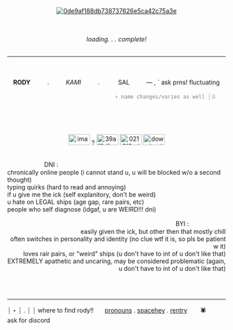 <div id="header" align="center">
<a href="https://imgbb.com/"><img src="https://i.ibb.co/p3Sxs9g/0de9af188db738737626e5ca42c75a3e.jpg" alt="0de9af188db738737626e5ca42c75a3e" border="0"></a>
</div>
<br/><br/>
<p align="center">
  <i>loading. . . complete!</i>
  </br></br> </p>
  
  ---

  <p align="center">
  </br></br>
  <b>RODY</b>ㅤㅤㅤ.ㅤㅤㅤ<i>KAMI</i>ㅤㅤㅤ.ㅤㅤㅤ SALㅤㅤㅤ— , ` ask prns! fluctuating
  </p>
<p align="right">
<code style="color : grey"> ↑ name changes/varies as well ┆彡ㅤㅤ</code>
</p>
</br></br></br>
<p align="center">
    <a href="https://ibb.co/87qYBzy"><img src="https://i.ibb.co/87qYBzy/image-2024-07-31-161011259.png" alt="image-2024-07-31-161011259" border="0" width=50 height=25></a> ? 
    <a href="https://imgbb.com/"><img src="https://i.ibb.co/TKSqmYK/39af0dfcc76d1b6d16dcb506be2af542.jpg" alt="39af0dfcc76d1b6d16dcb506be2af542" border="0" width=50 height=25></a>
    <a href="https://imgbb.com/"><img src="https://i.ibb.co/54NCVT0/0216f6cd37b6d24022d3816661944a8c.jpg" alt="0216f6cd37b6d24022d3816661944a8c" border="0" width=50 height=25></a>
    <a href="https://imgbb.com/"><img src="https://i.ibb.co/p0kcC9V/download.png" alt="download" border="0" width=50 height=25></a>
</p>
</br> 
ㅤㅤㅤㅤㅤ ㅤ   DNI : 
</br>
chronically online people (i cannot stand u, u will be blocked w/o a second thought) </br>
typing quirks (hard to read and annoying) </br> 
if u give me the ick (self explanitory, don't be weird) </br>
u hate on LEGAL ships (age gap, rare pairs, etc) </br>
people who self diagnose (idgaf, u are WEIRD!!! dni)
</br>
<p align="right">
BYI :  ㅤㅤㅤㅤㅤ ㅤ    
</br>
easily given the ick, but other then that mostly chill </br>
often switches in personality and identity (no clue wtf it is, so pls be patient w it) </br>
loves rair pairs, or "weird" ships (u don't have to int of u don't like that) </br>
EXTREMELY apathetic and uncaring, may be considered problematic (again, u don't have to int of u don't like that)
</p>
</br></br>

---

┊ ⋆ ┊ . ┊ ┊ where to find rody!!ㅤㅤ[pronouns](https://pronouns.page/@c4ly) . [spacehey](https://spacehey.com/kenkojii) . [rentry](https://rentry.co/sugetos) ㅤㅤ🕷ㅤㅤ ask for discord
